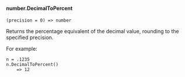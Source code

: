 #### number.DecimalToPercent

``` suneido
(precision = 0) => number
```

Returns the percentage equivalent of the decimal value, rounding to the specified precision. 

For example:

``` suneido
n = .1235
n.DecimalToPercent()
    => 12
```